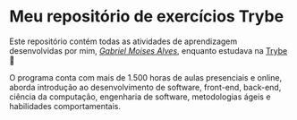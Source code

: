 # Meu repositório de exercícios Trybe

Este repositório contém todas as atividades de aprendizagem desenvolvidas por mim, _[Gabriel Moises Alves](LinkDoSeuLinkedinAqui)_, enquanto estudava na [Trybe](https://www.betrybe.com/) 🚀

O programa conta com mais de 1.500 horas de aulas presenciais e online, aborda introdução ao desenvolvimento de software, front-end, back-end, ciência da computação, engenharia de software, metodologias ágeis e habilidades comportamentais.
